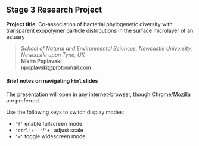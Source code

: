 ## Stage 3 Research Project

**Project title**: Co-association of bacterial phylogenetic diversity with transparent exopolymer particle distributions in the surface microlayer of an estuary  

>*School of Natural and Environmental Sciences, Newcastle University, Newcastle upon Tyne, UK*  
>**Nikita Poplavski**  
><npoplavski@protonmail.com>  


#### Brief notes on navigating ``html`` slides

The presentation will open in any internet-browser, though Chrome/Mozilla are preferred.

Use the following keys to switch display modes:
* ``'f'`` enable fullscreen mode
* ``'ctrl'``+``'-'``/``'+'`` adjust scale
* ``'w'`` toggle widescreen mode


